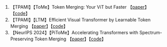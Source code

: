 1. 【TPAMI】【ToMe】Token Merging: Your ViT but Faster 【[paper](https://arxiv.org/abs/2210.09461)】【[code](https://github.com/facebookresearch/ToMe)】
1. 【TPAMI】【LTM】Efficient Visual Transformer by Learnable Token Merging 【[paper](https://arxiv.org/abs/2407.15219)】【[code](https://github.com/Statistical-Deep-Learning/LTM)】
1. 【NeurIPS 2024】【PiToMe】Accelerating Transformers with Spectrum-Preserving Token Merging 【[paper](https://arxiv.org/abs/2405.16148)】【[code](https://github.com/hchautran/PiToMe)】
